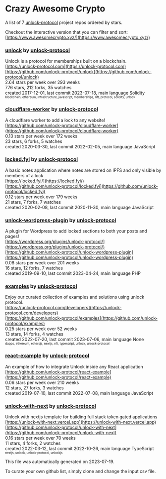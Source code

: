 # Crazy Awesome Crypto
A list of 7 [unlock-protocol](https://github.com/unlock-protocol) project repos ordered by stars.  

Checkout the interactive version that you can filter and sort: 
[https://www.awesomecrypto.xyz/](https://www.awesomecrypto.xyz/)  


### [unlock](https://github.com/unlock-protocol/unlock) by [unlock-protocol](https://github.com/unlock-protocol)  
Ʉnlock is a protocol for memberships built on a blockchain.  
[https://unlock-protocol.com](https://unlock-protocol.com)  
[https://github.com/unlock-protocol/unlock](https://github.com/unlock-protocol/unlock)  
2.64 stars per week over 293 weeks  
776 stars, 212 forks, 35 watches  
created 2017-12-01, last commit 2023-07-18, main language Solidity  
<sub><sup>blockchain, ethereum, infrastructure, javascript, memberships, nft, protocol, solidity, unlock</sup></sub>


### [cloudflare-worker](https://github.com/unlock-protocol/cloudflare-worker) by [unlock-protocol](https://github.com/unlock-protocol)  
A cloudflare worker to add a lock to any website!  
[https://github.com/unlock-protocol/cloudflare-worker](https://github.com/unlock-protocol/cloudflare-worker)  
0.13 stars per week over 172 weeks  
23 stars, 6 forks, 5 watches  
created 2020-03-30, last commit 2022-02-05, main language JavaScript  


### [locked.fyi](https://github.com/unlock-protocol/locked.fyi) by [unlock-protocol](https://github.com/unlock-protocol)  
A basic notes application where notes are stored on IPFS and only visible by members of a lock  
[https://locked.fyi/](https://locked.fyi/)  
[https://github.com/unlock-protocol/locked.fyi](https://github.com/unlock-protocol/locked.fyi)  
0.12 stars per week over 179 weeks  
21 stars, 7 forks, 7 watches  
created 2020-02-08, last commit 2020-11-30, main language JavaScript  


### [unlock-wordpress-plugin](https://github.com/unlock-protocol/unlock-wordpress-plugin) by [unlock-protocol](https://github.com/unlock-protocol)  
A plugin for Wordpress to add locked sections to both your posts and pages!  
[https://wordpress.org/plugins/unlock-protocol/](https://wordpress.org/plugins/unlock-protocol/)  
[https://github.com/unlock-protocol/unlock-wordpress-plugin](https://github.com/unlock-protocol/unlock-wordpress-plugin)  
0.08 stars per week over 201 weeks  
16 stars, 12 forks, 7 watches  
created 2019-09-10, last commit 2023-04-24, main language PHP  


### [examples](https://github.com/unlock-protocol/examples) by [unlock-protocol](https://github.com/unlock-protocol)  
Enjoy our curated collection of examples and solutions using unlock protocol.  
[https://unlock-protocol.com/developers](https://unlock-protocol.com/developers)  
[https://github.com/unlock-protocol/examples](https://github.com/unlock-protocol/examples)  
0.25 stars per week over 52 weeks  
13 stars, 14 forks, 4 watches  
created 2022-07-20, last commit 2023-07-06, main language None  
<sub><sup>dapps, ethereum, ethersjs, nextjs, nft, typescript, unlock, unlock-protocol</sup></sub>


### [react-example](https://github.com/unlock-protocol/react-example) by [unlock-protocol](https://github.com/unlock-protocol)  
An example of how to integrate Unlock inside any React application  
[https://github.com/unlock-protocol/react-example](https://github.com/unlock-protocol/react-example)  
0.06 stars per week over 210 weeks  
12 stars, 27 forks, 3 watches  
created 2019-07-10, last commit 2022-07-08, main language JavaScript  


### [unlock-with-next](https://github.com/unlock-protocol/unlock-with-next) by [unlock-protocol](https://github.com/unlock-protocol)  
Unlock with nextjs template for building full stack token gated applications  
[https://unlock-with-next.vercel.app](https://unlock-with-next.vercel.app)  
[https://github.com/unlock-protocol/unlock-with-next](https://github.com/unlock-protocol/unlock-with-next)  
0.16 stars per week over 70 weeks  
11 stars, 4 forks, 2 watches  
created 2022-03-12, last commit 2022-10-26, main language TypeScript  
<sub><sup>nextjs, unlock, unlock-protocol, unlockjs</sup></sub>


This file was automatically generated on 2023-07-19.  

To curate your own github list, simply clone and change the input csv file.  